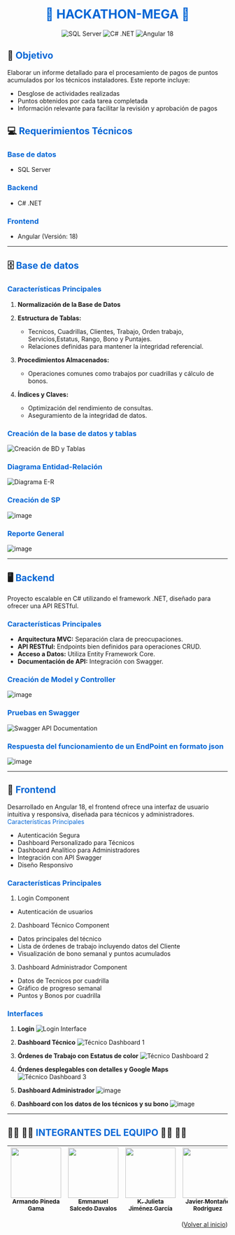 <h1 align="center" style="color: #0366d6;">🚀 HACKATHON-MEGA 🚀</h1>

<p align="center">
  <img src="https://img.shields.io/badge/Base%20de%20Datos-SQL%20Server-blue?style=for-the-badge&logo=microsoft-sql-server" alt="SQL Server">
  <img src="https://img.shields.io/badge/Backend-C%23%20.NET-blue?style=for-the-badge&logo=.net" alt="C# .NET">
  <img src="https://img.shields.io/badge/Frontend-Angular%2018-red?style=for-the-badge&logo=angular" alt="Angular 18">
</p>

## 🎯 <span style="color: #0366d6;">Objetivo</span>

Elaborar un informe detallado para el procesamiento de pagos de puntos acumulados por los técnicos instaladores. Este reporte incluye:
- Desglose de actividades realizadas
- Puntos obtenidos por cada tarea completada
- Información relevante para facilitar la revisión y aprobación de pagos

## 💻 <span style="color: #0366d6;">Requerimientos Técnicos</span>

### <span style="color: #0366d6;">Base de datos</span>
- SQL Server

### <span style="color: #0366d6;">Backend</span>
- C# .NET

### <span style="color: #0366d6;">Frontend</span>
- Angular (Versión: 18)

---

## 🗄️ <span style="color: #0366d6;">Base de datos</span>

### <span style="color: #0366d6;">Características Principales</span>
1. **Normalización de la Base de Datos**
2. **Estructura de Tablas:** 
   - Tecnicos, Cuadrillas, Clientes, Trabajo, Orden trabajo, Servicios,Estatus, Rango, Bono y Puntajes.
   - Relaciones definidas para mantener la integridad referencial.

3. **Procedimientos Almacenados:** 
   - Operaciones comunes como trabajos por cuadrillas y cálculo de bonos.

4. **Índices y Claves:** 
   - Optimización del rendimiento de consultas.
   - Aseguramiento de la integridad de datos.

### <span style="color: #0366d6;">Creación de la base de datos y tablas</span>

![Creación de BD y Tablas](https://github.com/user-attachments/assets/19860960-bdcd-4f04-aac4-c5b70ceec7d5)

### <span style="color: #0366d6;">Diagrama Entidad-Relación</span>

![Diagrama E-R](https://github.com/user-attachments/assets/fecf3984-ace9-4941-975b-abe4c1f8b77c)

### <span style="color: #0366d6;">Creación de SP</span>

![image](https://github.com/user-attachments/assets/108bd3b7-efc0-464d-8514-d22e7745d6e7)


### <span style="color: #0366d6;">Reporte General</span>

![image](https://github.com/user-attachments/assets/ff76c047-895a-43ed-8af2-79709af80e59)




---

## 🖥️ <span style="color: #0366d6;">Backend</span>

Proyecto escalable en C# utilizando el framework .NET, diseñado para ofrecer una API RESTful.

### <span style="color: #0366d6;">Características Principales</span>

- **Arquitectura MVC:** Separación clara de preocupaciones.
- **API RESTful:** Endpoints bien definidos para operaciones CRUD.
- **Acceso a Datos:** Utiliza Entity Framework Core.
- **Documentación de API:** Integración con Swagger.
 
### <span style="color: #0366d6;">Creación de Model y Controller</span>
![image](https://github.com/user-attachments/assets/b53fb5a6-694b-4be3-9cdf-a3b5a58e5dd7)


### <span style="color: #0366d6;">Pruebas en Swagger</span>
![Swagger API Documentation](https://github.com/user-attachments/assets/5a115023-0948-4138-bac2-1e56aa16ee1f)


### <span style="color: #0366d6;">Respuesta del funcionamiento de un EndPoint en formato json</span>
![image](https://github.com/user-attachments/assets/c6356224-a09b-4c03-91f9-a5597a490bbd)

---

## 🎨 <span style="color: #0366d6;">Frontend</span>

Desarrollado en Angular 18, el frontend ofrece una interfaz de usuario intuitiva y responsiva, diseñada para técnicos y administradores.
<span style="color: #0366d6;">Características Principales</span>

- Autenticación Segura
- Dashboard Personalizado para Técnicos
- Dashboard Analítico para Administradores
- Integración con API Swagger
- Diseño Responsivo

### <span style="color: #0366d6;">Características Principales</span>

1. Login Component

- Autenticación de usuarios 

2. Dashboard Técnico Component
- Datos principales del técnico
- Lista de órdenes de trabajo incluyendo datos del Cliente
- Visualización de bono semanal y puntos acumulados
  
3. Dashboard Administrador Component
- Datos de Tecnicos por cuadrilla
- Gráfico de progreso semanal
- Puntos y Bonos por cuadrilla

### <span style="color: #0366d6;">Interfaces</span>

1. **Login**
   ![Login Interface](https://github.com/user-attachments/assets/4b88576d-616b-4b7a-a5ac-df6f0b87cd4f)

2. **Dashboard Técnico**
   ![Técnico Dashboard 1](https://github.com/user-attachments/assets/8fc433cd-50b4-4e3b-b7e6-b20f8c6cf87c)
   
3. **Órdenes de Trabajo con Estatus de color**
   ![Técnico Dashboard 2](https://github.com/user-attachments/assets/1795345f-7350-4311-9375-14409c1ec9eb)
4. **Órdenes desplegables con detalles y Google Maps**
 ![Técnico Dashboard 3](https://github.com/user-attachments/assets/5f87cde2-b521-4cec-97f6-ced60b6e6228)

6. **Dashboard Administrador**
![image](https://github.com/user-attachments/assets/39192184-aac3-4481-8f62-93ea93a63e4f)

7. **Dashboard con los datos de los técnicos y su bono**
   ![image](https://github.com/user-attachments/assets/94b89ae2-f91c-4d62-8f55-41345c0e298f)

---

## 👨‍💻 👨‍💻  <span style="color: #0366d6;">INTEGRANTES DEL EQUIPO</span> 👨‍💻 👨‍💻

| [<img src="https://github.com/user-attachments/assets/39a7acad-f3d8-4e1e-9815-963e2188dcd0" width=115><br><sub>Armando Pineda Gama</sub>](https://github.com/odnxmrx) | [<img src="https://github.com/user-attachments/assets/1d16b82e-dd17-4c9f-931b-0ffb6e0798cc" width=115><br><sub>Emmanuel Salcedo Davalos</sub>](https://github.com/EmmanuelDev97) | [<img src="https://github.com/user-attachments/assets/2e3de00f-2ebf-4241-b834-424683f4b7dc" width=115><br><sub>K. Julieta Jiménez García</sub>](https://github.com/Julieta171) | [<img src="https://github.com/user-attachments/assets/baebde77-09ca-4008-b122-20f6c9b847cb" width=115><br><sub>Javier Montaño Rodriguez</sub>](https://github.com/javixlive) |
| :---: | :---: | :---: | :---: |

<p align="right">(<a href="#readme-top">Volver al inicio</a>)</p>









